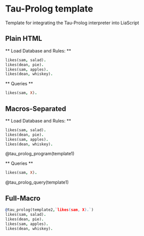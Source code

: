 <!--

author:   Andre Dietrich
email:    dietrich@ivs.cs.uni-magdeburg.de
version:  1.0.0
language: en
narrator: US English Female

script:   https://cdn.rawgit.com/liaScript/tau-prolog_template/master/js/tau-prolog.js

@tau_prolog_program
<script>
    window['@0'] = {session: window.pl.create(), query: null, rslt: "", query_str: ""};
    var c = window['@0']['session'].consult(`@code`);
    if( c !== true )
        throw {message: "parsing program '@0' => " + c.args[0]};
    else
        "database '@0' loaded";
</script>
@end

@tau_prolog_query
<script>
    var query = `@code`;

    if(window['@0']['query'] == null || window['@0']['query_str'] != query) {
        window['@0']['query_str'] = query;
        window['@0']['rslt'] = "";
        window['@0']['query'] = window['@0']['session'].query(query);
    }

    if( window['@0']['query'] !== true ) {
        throw {message: "parsing query for '@0' => " + window['@0']['query'].args[0]};
    }
    else {
        var callback = function(answer) {
            window['@0']['rslt'] +=  window.pl.format_answer( answer ) + "<br>";
        };
        window['@0']['session'].answer(callback);

        window['@0']['rslt'];
    }
</script>
@end


@tau_prolog
```prolog
@2
```
@tau_prolog_program(@0)


```prolog
@1
```
@tau_prolog_query(@0)
@end

-->

# Tau-Prolog template

Template for integrating the Tau-Prolog interpreter into LiaScript

## Plain HTML

** Load Database and Rules: **

```prolog
likes(sam, salad).
likes(dean, pie).
likes(sam, apples).
likes(dean, whiskey).
```
<script>
    window["session_name"] = {session: window.pl.create(), query: null, rslt: "", query_str: ""};
    var c = window["session_name"]['session'].consult(`@code`);
    if( c !== true )
        throw {message: 'parsing program => ' + c.args[0]};
    else
        "database loaded";
</script>

** Queries **

```prolog
likes(sam, X).
```
<script>
var query = `@code`;

if(window['session_name']['query'] == null || window['session_name']['query_str'] != query) {
    window['session_name']['query_str'] = query;
    window['session_name']['rslt'] = "";
    window['session_name']['query'] = window['session_name']['session'].query(query);
}

if( window['session_name']['query'] !== true ) {
    throw {message: 'parsing query => ' + window['session_name']['query'].args[0]};
}
else {
    var callback = function(answer) {
        window['session_name']['rslt'] +=  window.pl.format_answer( answer ) + "<br>";
    };
    window['session_name']['session'].answer(callback);

    window['session_name']['rslt'];
}
</script>


## Macros-Separated

** Load Database and Rules: **

```prolog
likes(sam, salad).
likes(dean, pie).
likes(sam, apples).
likes(dean, whiskey).
```
@tau_prolog_program(template1)

** Queries **

```prolog
likes(sam, X).
```
@tau_prolog_query(template1)


## Full-Macro

```prolog
@tau_prolog(template2,`likes(sam, X).`)
likes(sam, salad).
likes(dean, pie).
likes(sam, apples).
likes(dean, whiskey).
```
